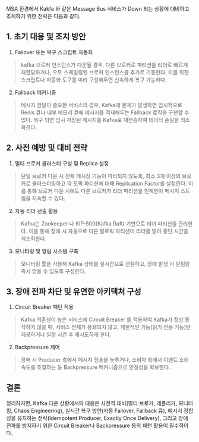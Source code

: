 MSA 환경에서 Kakfa 와 같은 Message Bus 서비스가 Down 되는 상황에 대비하고 조치하기 위한 전략은 다음과 같다.

## 1. 초기 대응 및 조치 방안

1. Failover 또는 복구 스크립트 자동화

> kafka 브로커 인스턴스가 다운될 경우, 다른 브로커로 파티션을 리더로 빠르게 재할당하거나, 오토 스케일링된 브로커 인스턴스를 추가로 기동한다. 이를 위한 스크립트나 자동화 도구를 미리 구성해두면 신속하게 복구 가능하다.

2. Fallback 메커니즘

> 메시지 전달이 중요한 서비스의 경우, Kafka에 문제가 발생하면 임시적으로 Redis 큐나 내부 메모리 큐에 메시지를 적재해두는 Fallback 로직을 구현할 수 있다. 복구 되면 임시 저장된 메시지를 Kafka로 재전송하여 데이터 손실을 최소화한다.

## 2. 사전 예방 및 대비 전략

1. 멀티 브로커 클러스터 구성 및 Replica 설정

> 단일 브로커 다운 시 전체 메시징 기능이 마비되지 않도록, 최소 3개 이상의 브로커로 클러스터링하고 각 토픽 파티션에 대해 Replication Factor를 설정한다. 이를 통해 브로커 다운 시에도 다른 브로커가 리더 파티션을 인계받아 메시지 스트림을 지속할 수 있다.

2. 자동 리더 선출 활용

> Kafka는 Zookeeper 나 KIP-500(Kafka Raft) 기반으로 리더 파티션을 관리한다. 이를 통해 장애 시 자동으로 다른 팔로워 파티션이 리더를 맡아 중단 시간을 최소화한다.

3. 모니터링 및 알림 시스템 구축

> 모니터링 툴을 사용해 Kafka 상태를 실시간으로 관찰하고, 장애 발생 시 알림을 즉시 받을 수 있도록 구성한다.

## 3. 장애 전파 차단 및 유연한 아키텍처 구성

1. Circuit Breaker 패턴 적용

> Kafka 의존성이 높은 서비스에 Circuit Breaker 를 적용하여 Kafka가 정상 동작하지 않을 때, 서비스 전체가 봉쇄되지 않고, 제한적인 기능(읽기 전용 기능)만 제공하거나 일정 시간 후 재시도하게 한다.

2. Backpressure 제어

> 장애 시 Producer 측에서 메시지 전송을 늦추거나, 소비자 측에서 이벤트 소비 속도를 조절하는 등 Backpressure 메커니즘으로 안정성을 확보한다.


## 결론

정리하자면, Kafka 다운 상황에서의 대응은 사전적 대비(멀티 브로커, 레플리카, 모니터링, Chaos Engineering), 실시간 복구 방안(자동 Failover, Fallback 큐), 메시지 정합성을 유지하는 전략(Idempotent Producer, Exactly Once Delivery), 그리고 장애 전파를 방지하기 위한 Circuit Breaker나 Backpressure 등의 패턴 활용이 필수적이다.